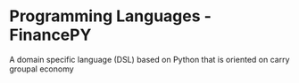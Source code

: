 # Programming Languages - FinancePY
 A domain specific language (DSL) based on Python that is oriented on carry groupal economy

